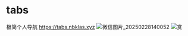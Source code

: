 # tabs
极简个人导航 https://tabs.nbklas.xyz
![微信图片_20250228140052](https://github.com/user-attachments/assets/b1016260-8d1c-4b78-a2ad-d8cb91cbdb72)
![赏](https://github.com/user-attachments/assets/947c2d3e-1601-4514-b0c5-eb64c6e3ad99)

